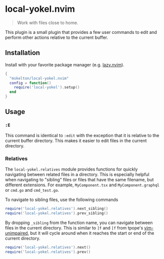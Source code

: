 # local-yokel.nvim

> Work with files close to home.

This plugin is a small plugin that provides a few user commands to edit and
perform other actions relative to the current buffer.

## Installation

Install with your favorite package manager (e.g.
[lazy.nvim](https://github.com/folke/lazy.nvim)).

```lua
{
  "mskelton/local-yokel.nvim"
  config = function()
    require('local-yokel').setup()
  end
}
```

## Usage

### `:E`

This command is identical to `:edit` with the exception that it is relative to
the current buffer directory. This makes it easier to edit files in the current
directory.

### Relatives

The `local-yokel.relatives` module provides functions for quickly navigating
between related files in a directory. This is especially helpful when navigating
to "sibling" files or files that have the same filename, but different
extensions. For example, `MyComponent.tsx` and `MyComponent.graphql` or
`cmd.go` and `cmd_test.go`.

To navigate to sibling files, use the following commands

```lua
require('local-yokel.relatives').next_sibling()
require('local-yokel.relatives').prev_sibling()
```

By dropping `_sibling` from the function name, you can navigate between files
in the current directory. This is similar to `]f` and `[f` from tpope's
[vim-unimpaired](https://github.com/tpope/vim-unimpaired), but it will cycle
around when it reaches the start or end of the current directory.

```lua
require('local-yokel.relatives').next()
require('local-yokel.relatives').prev()
```
